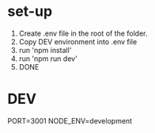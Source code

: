 # set-up
1. Create .env file in the root of the folder.
2. Copy DEV environment into .env file
3. run 'npm install'
4. run 'npm run dev'
5. DONE


# DEV
PORT=3001
NODE_ENV=development